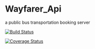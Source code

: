 # Wayfarer_Api
a public bus transportation booking server

[![Build Status](https://travis-ci.org/mastjoe/WayFarer_Api.svg?branch=develop)](https://travis-ci.org/mastjoe/WayFarer_Api)

[![Coverage Status](https://coveralls.io/repos/github/mastjoe/WayFarer_Api/badge.svg?branch=develop)](https://coveralls.io/github/mastjoe/WayFarer_Api?branch=master)